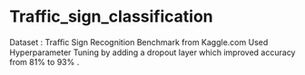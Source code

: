 # Traffic_sign_classification
Dataset : Traﬃc Sign Recognition Benchmark from Kaggle.com 
Used Hyperparameter Tuning by adding a dropout layer which improved accuracy from 81% to 93% .

